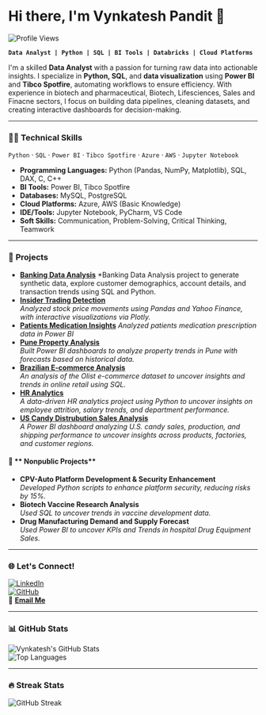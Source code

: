 # Hi there, I'm Vynkatesh Pandit 👋  
![Profile Views](https://komarev.com/ghpvc/?username=vynkypy&color=blue)

**`Data Analyst | Python | SQL | BI Tools | Databricks | Cloud Platforms`**  

I'm a skilled **Data Analyst** with a passion for turning raw data into actionable insights. I specialize in **Python, SQL**, and **data visualization** using **Power BI** and **Tibco Spotfire**, automating workflows to ensure efficiency. With experience in biotech and pharmaceutical, Biotech, Lifesciences, Sales and Finacne sectors, I focus on building data pipelines, cleaning datasets, and creating interactive dashboards for decision-making.  

---

### 👨‍💻 **Technical Skills**  
`Python` · `SQL` · `Power BI` · `Tibco Spotfire` · `Azure` · `AWS` · `Jupyter Notebook`  

- **Programming Languages:** Python (Pandas, NumPy, Matplotlib), SQL, DAX, C, C++  
- **BI Tools:** Power BI, Tibco Spotfire  
- **Databases:** MySQL, PostgreSQL  
- **Cloud Platforms:** Azure, AWS (Basic Knowledge)  
- **IDE/Tools:** Jupyter Notebook, PyCharm, VS Code  
- **Soft Skills:** Communication, Problem-Solving, Critical Thinking, Teamwork  

---

### 🚀 **Projects**  
- **[Banking Data Analysis](https://github.com/vynkypy/Banking-Data-Analysis)**
  *Banking Data Analysis project to generate synthetic data, explore customer demographics, account details, and transaction trends using SQL and Python.
- **[Insider Trading Detection](https://github.com/vynkypy/Insider-Trading-Detection)**  
   *Analyzed stock price movements using Pandas and Yahoo Finance, with interactive visualizations via Plotly.*
- **[Patients Medication Insights](https://github.com/vynkypy/Patients-Medication-Insights)**
   *Analyzed patients medication prescription data in Power BI* 
- **[Pune Property Analysis](https://github.com/vynkypy/Pune_Property_Analysis_Project)**  
   *Built Power BI dashboards to analyze property trends in Pune with forecasts based on historical data.*
- **[Brazilian E-commerce Analysis](https://github.com/vynkypy/olist-ecommerce-analysis)**  
   *An analysis of the Olist e-commerce dataset to uncover insights and trends in online retail using SQL.*
- **[HR Analytics](https://github.com/vynkypy/HR_Analytics_Project)**  
   *A data-driven HR analytics project using Python to uncover insights on employee attrition, salary trends, and department performance.*
- **[US Candy Distrubution Sales Analysis](https://github.com/vynkypy/US_Candy_Distribution_Project)**  
   *A Power BI dashboard analyzing U.S. candy sales, production, and shipping performance to uncover insights across products, factories, and customer regions.*

#### 🚀 ** Nonpublic Projects**  
- **CPV-Auto Platform Development & Security Enhancement**  
   *Developed Python scripts to enhance platform security, reducing risks by 15%.* 
- **Biotech Vaccine Research Analysis**  
   *Used SQL to uncover trends in vaccine development data.*
- **Drug Manufacturing Demand and Supply Forecast**  
   *Used Power BI to uncover KPIs and Trends in hospital Drug Equipment Sales.*

---

### 🌐 **Let's Connect!**  
[![LinkedIn](https://img.shields.io/badge/-LinkedIn-0A66C2?style=flat&logo=linkedin&logoColor=white)](https://linkedin.com/in/vynkatesh-pandit)  
[![GitHub](https://img.shields.io/badge/-GitHub-181717?style=flat&logo=github&logoColor=white)](https://github.com/vynkypy)  
📧 **[Email Me](mailto:pandit.vynkatesh7@gmail.com)**  

---

### 📊 **GitHub Stats**  
![Vynkatesh's GitHub Stats](https://github-readme-stats.vercel.app/api?username=vynkypy&show_icons=true&theme=dark&icon_color=00FFFF&title_color=F85D7F&text_color=FFFFFF)  
![Top Languages](https://github-readme-stats.vercel.app/api/top-langs/?username=vynkypy&layout=compact&theme=dark&title_color=00FFFF&text_color=FFFFFF)  

---

### 🔥 **Streak Stats**  
![GitHub Streak](https://streak-stats.demolab.com?user=vynkypy&theme=dark&fire=F85D7F&ring=00FFFF&dates=FFFFFF)  

